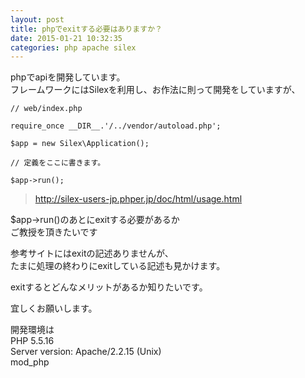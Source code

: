 ```yaml
---
layout: post
title: phpでexitする必要はありますか？
date: 2015-01-21 10:32:35
categories: php apache silex
---
```

<!-- {% raw %} -->
<p>phpでapiを開発しています。<br>
フレームワークにはSilexを利用し、お作法に則って開発をしていますが、</p>

<pre><code>// web/index.php

require_once __DIR__.'/../vendor/autoload.php';

$app = new Silex\Application();

// 定義をここに書きます。

$app-&gt;run();
</code></pre>

<blockquote>
  <p><a href="http://silex-users-jp.phper.jp/doc/html/usage.html" rel="nofollow">http://silex-users-jp.phper.jp/doc/html/usage.html</a></p>
</blockquote>

<p>$app->run()のあとにexitする必要があるか<br>
ご教授を頂きたいです</p>

<p>参考サイトにはexitの記述ありませんが、<br>
たまに処理の終わりにexitしている記述も見かけます。</p>

<p>exitするとどんなメリットがあるか知りたいです。</p>

<p>宜しくお願いします。</p>

<p>開発環境は<br>
PHP 5.5.16<br>
Server version: Apache/2.2.15 (Unix)<br>
mod_php</p>
<!-- {% endraw %} -->
